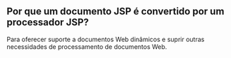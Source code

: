 ## Por que um documento JSP é convertido por um processador JSP?

Para oferecer suporte a documentos Web dinâmicos e suprir outras necessidades de processamento de documentos Web.
